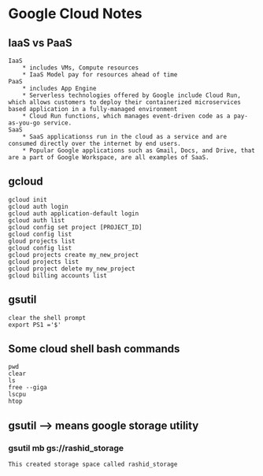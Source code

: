 # Google Cloud Notes

## IaaS vs PaaS 

    IaaS 
        * includes VMs, Compute resources
        * IaaS Model pay for resources ahead of time 
    PaaS 
        * includes App Engine 
        * Serverless technologies offered by Google include Cloud Run, which allows customers to deploy their containerized microservices based application in a fully-managed environment
        * Cloud Run functions, which manages event-driven code as a pay-as-you-go service.
    SaaS
        * SaaS applicationss run in the cloud as a service and are consumed directly over the internet by end users.
        * Popular Google applications such as Gmail, Docs, and Drive, that are a part of Google Workspace, are all examples of SaaS.



## gcloud

    gcloud init 
    gcloud auth login 
    gcloud auth application-default login 
    gcloud auth list 
    gcloud config set project [PROJECT_ID] 
    gcloud config list 
    gloud projects list 
    gcloud config list
    gcloud projects create my_new_project 
    gcloud projects list 
    gcloud project delete my_new_project 
    gcloud billing accounts list

## gsutil

    clear the shell prompt 
    export PS1 ='$' 

## Some cloud shell bash commands

    pwd 
    clear 
    ls 
    free --giga
    lscpu 
    htop 

## gsutil  --> means google storage utility

### gsutil mb gs://rashid_storage

    This created storage space called rashid_storage 
